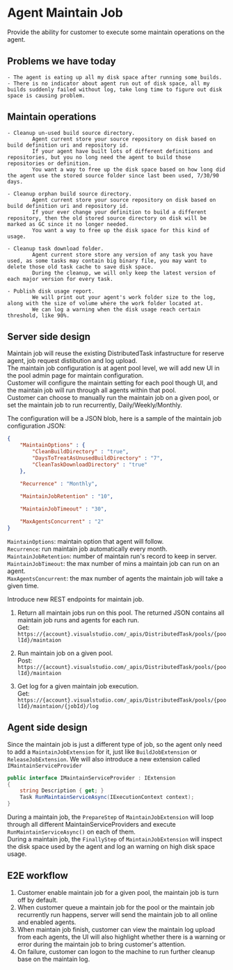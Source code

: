 # Agent Maintain Job

Provide the ability for customer to execute some maintain operations on the agent.    

## Problems we have today
    - The agent is eating up all my disk space after running some builds.
    - There is no indicator about agent run out of disk space, all my builds suddenly failed without log, take long time to figure out disk space is causing problem.

## Maintain operations

    - Cleanup un-used build source directory.  
            Agent current store your source repository on disk based on build definition uri and repository id.  
            If your agent have built lots of different definitions and repositories, but you no long need the agent to build those repositories or definition.  
            You want a way to free up the disk space based on how long did the agent use the stored source folder since last been used, 7/30/90 days.  

    - Cleanup orphan build source directory.  
            Agent current store your source repository on disk based on build definition uri and repository id.  
            If your ever change your definition to build a different repository, then the old stored source directory on disk will be marked as GC since it no longer needed.    
            You want a way to free up the disk space for this kind of usage.  
    
    - Cleanup task download folder.  
            Agent current store store any version of any task you have used, as some tasks may contain big binary file, you may want to delete those old task cache to save disk space.    
            During the cleanup, we will only keep the latest version of each major version for every task.  

    - Publish disk usage report.
            We will print out your agent's work folder size to the log, along with the size of volume where the work folder located at.  
            We can log a warning when the disk usage reach certain threshold, like 90%.    

## Server side design

Maintain job will reuse the existing DistributedTask infastructure for reserve agent, job request distibution and log upload.  
The maintain job configuration is at agent pool level, we will add new UI in the pool admin page for maintain configuration.  
Customer will configure the maintain setting for each pool though UI, and the maintain job will run through all agents within that pool.  
Customer can choose to manually run the maintain job on a given pool, or set the maintain job to run recurrently, Daily/Weekly/Monthly.

The configuration will be a JSON blob, here is a sample of the maintain job configuration JSON:
```JSON
{    
    "MaintainOptions" : {
        "CleanBuildDirectory" : "true",
        "DaysToTreatAsUnusedBuildDirectory" : "7",
        "CleanTaskDownloadDirectory" : "true"
    },

    "Recurrence" : "Monthly",
    
    "MaintainJobRetention" : "10",

    "MaintainJobTimeout" : "30",

    "MaxAgentsConcurrent" : "2"
}
```
`MaintainOptions`: maintain option that agent will follow.  
`Recurrence`: run maintain job automatically every month.  
`MaintainJobRetention`: number of maintain run's record to keep in server.  
`MaintainJobTimeout`: the max number of mins a maintain job can run on an agent.  
`MaxAgentsConcurrent`: the max number of agents the maintain job will take a given time.   

Introduce new REST endpoints for maintain job.

1. Return all maintain jobs run on this pool. The returned JSON contains all maintain job runs and agents for each run.  
Get: `https://{account}.visualstudio.com/_apis/DistributedTask/pools/{poolId}/maintaion`
    
2. Run maintain job on a given pool.  
Post: `https://{account}.visualstudio.com/_apis/DistributedTask/pools/{poolId}/maintaion`

3. Get log for a given maintain job execution.  
Get: `https://{account}.visualstudio.com/_apis/DistributedTask/pools/{poolId}/maintaion/{jobId}/log`

## Agent side design

Since the maintain job is just a different type of job, so the agent only need to add a `MaintainJobExtension` for it, just like `BuildJobExtension` or `ReleaseJobExtension`.
We will also introduce a new extension called `IMaintainServiceProvider`  
```C#
public interface IMaintainServiceProvider : IExtension
{
    string Description { get; }
    Task RunMaintainServiceAsync(IExecutionContext context);
}
```
During a maintain job, the `PrepareStep` of `MaintainJobExtension` will loop through all different MaintainServiceProviders and execute `RunMaintainServiceAsync()` on each of them.  
During a maintain job, the `FinallyStep` of `MaintainJobExtension` will inspect the disk space used by the agent and log an warning on high disk space usage.  

## E2E workflow

1. Customer enable maintain job for a given pool, the maintain job is turn off by default.
2. When customer queue a maintain job for the pool or the maintain job recurrently run happens, server will send the maintain job to all online and enabled agents.
3. When maintain job finish, customer can view the maintain log upload from each agents, the UI will also highlight whether there is a warning or error during the maintain job to bring customer's attention.
4. On failure, customer can logon to the machine to run further cleanup base on the maintain log. 
